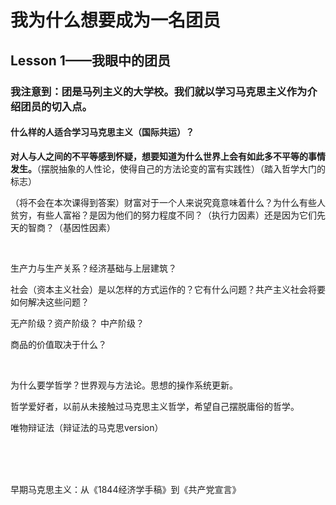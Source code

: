 # 我为什么想要成为一名团员

## Lesson 1——我眼中的团员

### 我注意到：团是马列主义的大学校。我们就以学习马克思主义作为介绍团员的切入点。

#### 什么样的人适合学习马克思主义（国际共运）？

**对人与人之间的不平等感到怀疑，想要知道为什么世界上会有如此多不平等的事情发生。**（摆脱抽象的人性论，使得自己的方法论变的富有实践性）（踏入哲学大门的标志）

（将不会在本次课得到答案）财富对于一个人来说究竟意味着什么？为什么有些人贫穷，有些人富裕？是因为他们的努力程度不同？（执行力因素）还是因为它们先天的智商？（基因性因素）

<br>

生产力与生产关系？经济基础与上层建筑？

社会（资本主义社会）是以怎样的方式运作的？它有什么问题？共产主义社会将要如何解决这些问题？

无产阶级？资产阶级？      中产阶级？

商品的价值取决于什么？

<br>

为什么要学哲学？世界观与方法论。思想的操作系统更新。

哲学爱好者，以前从未接触过马克思主义哲学，希望自己摆脱庸俗的哲学。

唯物辩证法（辩证法的马克思version）

<br>

<br>

<br>

早期马克思主义：从《1844经济学手稿》到《共产党宣言》



